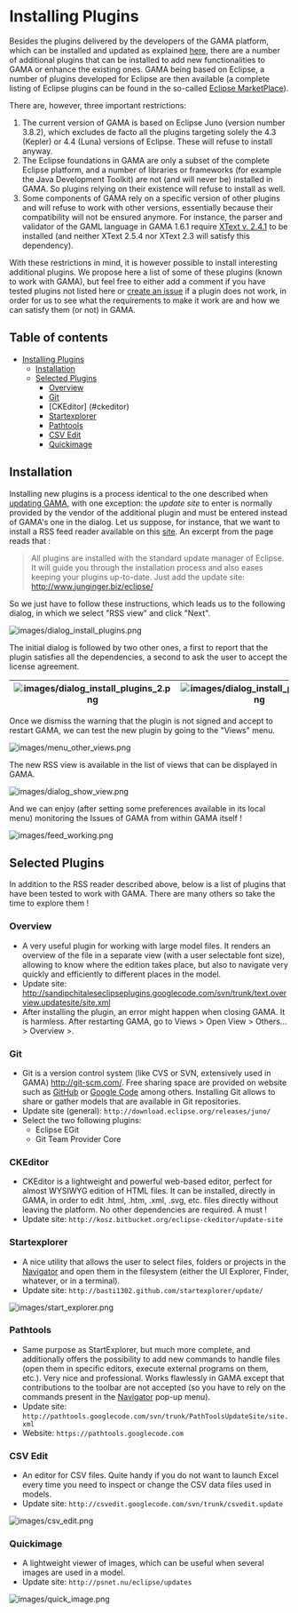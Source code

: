 # Installing Plugins

Besides the plugins delivered by the developers of the GAMA platform, which can be installed and updated as explained [here](Updating), there are a number of additional plugins that can be installed to add new functionalities to GAMA or enhance the existing ones. GAMA being based on Eclipse, a number of plugins developed for Eclipse are then available (a complete listing of Eclipse plugins can be found in the so-called [Eclipse MarketPlace](http://marketplace.eclipse.org)).

There are, however, three important restrictions:

1. The current version of GAMA is based on Eclipse Juno (version number 3.8.2), which excludes de facto all the plugins targeting solely the 4.3 (Kepler) or 4.4 (Luna) versions of Eclipse. These will refuse to install anyway.
2. The Eclipse foundations in GAMA are only a subset of the complete Eclipse platform, and a number of libraries or frameworks (for example the Java Development Toolkit) are not (and will never be) installed in GAMA. So plugins relying on their existence will refuse to install as well.
3. Some components of GAMA rely on a specific version of other plugins and will refuse to work with other versions, essentially because their compatibility will not be ensured anymore. For instance, the parser and validator of the GAML language in GAMA 1.6.1 require [XText v. 2.4.1](http://www.eclipse.org/Xtext/) to be installed (and neither XText 2.5.4 nor XText 2.3 will satisfy this dependency).

With these restrictions in mind, it is however possible to install interesting additional plugins. We propose here a list of some of these plugins (known to work with GAMA), but feel free to either add a comment if you have tested plugins not listed here or [create an issue](Troubleshooting) if a plugin does not work, in order for us to see what the requirements to make it work are and how we can satisfy them (or not) in GAMA.

## Table of contents 

* [Installing Plugins](#installing-plugins)
	* [Installation](#installation)
	* [Selected Plugins](#selected-plugins)
		* [Overview](#overview)
		* [Git](#git)
		* [CKEditor] (#ckeditor)
		* [Startexplorer](#startexplorer)
		* [Pathtools](#pathtools)
		* [CSV Edit](#csv-edit)
		* [Quickimage](#quickimage)


## Installation
Installing new plugins is a process identical to the one described when [updating GAMA](Updating), with one exception: the _update site_ to enter is normally provided by the vendor of the additional plugin and must be entered instead of GAMA's one in the dialog. Let us suppose, for instance, that we want to install a RSS feed reader available on this [site](http://junginger.biz/eclipse/).
An excerpt from the page reads that :

> All plugins are installed with the standard update manager of Eclipse. It will guide you through the installation process and also eases keeping your plugins up-to-date. Just add the update site: http://www.junginger.biz/eclipse/

So we just have to follow these instructions, which leads us to the following dialog, in which we select "RSS view" and click "Next".

![images/dialog_install_plugins.png](resources/images/installationAndLaunching/dialog_install_plugins.png)

The initial dialog is followed by two other ones, a first to report that the plugin satisfies all the dependencies, a second to ask the user to accept the license agreement.



|![images/dialog_install_plugins_2.png](resources/images/installationAndLaunching/dialog_install_plugins_2.png)|![images/dialog_install_plugins_3.png](resources/images/installationAndLaunching/dialog_install_plugins_3.png)|
|---|---|

Once we dismiss the warning that the plugin is not signed and accept to restart GAMA, we can test the new plugin by going to the "Views" menu.

![images/menu_other_views.png](resources/images/installationAndLaunching/menu_other_views.png)


The new RSS view is available in the list of views that can be displayed in GAMA.

![images/dialog_show_view.png](resources/images/installationAndLaunching/dialog_show_view.png)


And we can enjoy (after setting some preferences available in its local menu) monitoring the Issues of GAMA from within GAMA itself !

![images/feed_working.png](resources/images/installationAndLaunching/feed_working.png)





## Selected Plugins
In addition to the RSS reader described above, below is a list of plugins that have been tested to work with GAMA. There are many others so take the time to explore them !

### Overview
  * A very useful plugin for working with large model files. It renders an overview of the file in a separate view (with a user selectable font size), allowing to know where the edition takes place, but also to navigate very quickly and efficiently to different places in the model.
  * Update site: http://sandipchitaleseclipseplugins.googlecode.com/svn/trunk/text.overview.updatesite/site.xml
  * After installing the plugin, an error might happen when closing GAMA. It is harmless. After restarting GAMA, go to Views > Open View > Others... > Overview >.

### Git
  * Git is a version control system (like CVS or SVN, extensively used in GAMA) http://git-scm.com/. Free sharing space are provided on website such as [GitHub](https://github.com/) or [Google Code](https://code.google.com/) among others. Installing Git allows to share or gather models that are available in Git repositories.
  * Update site (general): `http://download.eclipse.org/releases/juno/`
  * Select the two following plugins:
    * Eclipse EGit
    * Git Team Provider Core
    
### CKEditor
  * CKEditor is a lightweight and powerful web-based editor, perfect for almost WYSIWYG edition of HTML files. It can be installed, directly in GAMA, in order to edit .html, .htm, .xml, .svg, etc. files directly without leaving the platform. No other dependencies are required. A must ! 
  * Update site: `http://kosz.bitbucket.org/eclipse-ckeditor/update-site`

### Startexplorer
  * A nice utility that allows the user to select files, folders or projects in the [Navigator](NavigatingWorkspace) and open them in the filesystem (either the UI Explorer, Finder, whatever, or in a terminal).
  * Update site: `http://basti1302.github.com/startexplorer/update/`

![images/start_explorer.png](resources/images/installationAndLaunching/start_explorer.png)


### Pathtools
  * Same purpose as StartExplorer, but much more complete, and additionally offers the possibility to add new commands to handle files (open them in specific editors, execute external programs on them, etc.). Very nice and professional. Works flawlessly in GAMA except that contributions to the toolbar are not accepted (so you have to rely on the commands present in the [Navigator](NavigatingWorkspace) pop-up menu).
  * Update site: `http://pathtools.googlecode.com/svn/trunk/PathToolsUpdateSite/site.xml`
  * Website: `https://pathtools.googlecode.com`

### CSV Edit

  * An editor for CSV files. Quite handy if you do not want to launch Excel every time you need to inspect or change the CSV data files used in models.
  * Update site: `http://csvedit.googlecode.com/svn/trunk/csvedit.update`

![images/csv_edit.png](resources/images/installationAndLaunching/csv_edit.png)


### Quickimage

  * A lightweight viewer of images, which can be useful when several images are used in a model.
  * Update site: `http://psnet.nu/eclipse/updates`

![images/quick_image.png](resources/images/installationAndLaunching/quick_image.png)